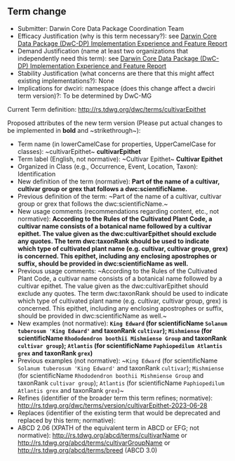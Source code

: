 ## Term change

* Submitter: Darwin Core Data Package Coordination Team
* Efficacy Justification (why is this term necessary?): see [Darwin Core Data Package (DwC-DP) Implementation Experience and Feature Report](https://gbif.github.io/dwc-dp/docs/dwc_dp_implementation_feature_reports.pdf)
* Demand Justification (name at least two organizations that independently need this term): see [Darwin Core Data Package (DwC-DP) Implementation Experience and Feature Report](https://gbif.github.io/dwc-dp/docs/dwc_dp_implementation_feature_reports.pdf)
* Stability Justification (what concerns are there that this might affect existing implementations?): None
* Implications for dwciri: namespace (does this change affect a dwciri term version)?: To be determined by DwC-MG

Current Term definition: http://rs.tdwg.org/dwc/terms/cultivarEpithet

Proposed attributes of the new term version (Please put actual changes to be implemented in **bold** and ~strikethrough~):

* Term name (in lowerCamelCase for properties, UpperCamelCase for classes): ~cultivarEpithet~ **cultivarEpithet**
* Term label (English, not normative): ~Cultivar Epithet~ **Cultivar Epithet**
* Organized in Class (e.g., Occurrence, Event, Location, Taxon): Identification
* New definition of the term (normative): **Part of the name of a cultivar, cultivar group or grex that follows a dwc:scientificName.**
* Previous definition of the term: ~Part of the name of a cultivar, cultivar group or grex that follows the dwc:scientificName.~
* New usage comments (recommendations regarding content, etc., not normative): **According to the Rules of the Cultivated Plant Code, a cultivar name consists of a botanical name followed by a cultivar epithet. The value given as the dwc:cultivarEpithet should exclude any quotes. The term dwc:taxonRank should be used to indicate which type of cultivated plant name (e.g. cultivar, cultivar group, grex) is concerned. This epithet, including any enclosing apostrophes or suffix, should be provided in dwc:scientificName as well.** 
* Previous usage comments: ~According to the Rules of the Cultivated Plant Code, a cultivar name consists of a botanical name followed by a cultivar epithet. The value given as the dwc:cultivarEpithet should exclude any quotes. The term dwc:taxonRank should be used to indicate which type of cultivated plant name (e.g. cultivar, cultivar group, grex) is concerned. This epithet, including any enclosing apostrophes or suffix, should be provided in dwc:scientificName as well.~
* New examples (not normative): **`King Edward` (for scientificName `Solanum tuberosum 'King Edward'` and taxonRank `cultivar`); `Mishmiense` (for scientificName `Rhododendron boothii Mishmiense Group` and taxonRank `cultivar group`); `Atlantis` (for scientificName `Paphiopedilum Atlantis grex` and taxonRank `grex`)**
* Previous examples (not normative): ~`King Edward` (for scientificName `Solanum tuberosum 'King Edward'` and taxonRank `cultivar`); `Mishmiense` (for scientificName `Rhododendron boothii Mishmiense Group` and taxonRank `cultivar group`); `Atlantis` (for scientificName `Paphiopedilum Atlantis grex` and taxonRank `grex`)~
* Refines (identifier of the broader term this term refines; normative): http://rs.tdwg.org/dwc/terms/version/cultivarEpithet-2023-06-28
* Replaces (identifier of the existing term that would be deprecated and replaced by this term; normative): 
* ABCD 2.06 (XPATH of the equivalent term in ABCD or EFG; not normative): http://rs.tdwg.org/abcd/terms/cultivarName or http://rs.tdwg.org/abcd/terms/cultivarGroupName or http://rs.tdwg.org/abcd/terms/breed (ABCD 3.0)
